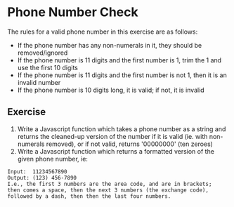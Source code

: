 # Phone Number Check

The rules for a valid phone number in this exercise are as follows:

- If the phone number has any non-numerals in it, they should be removed/ignored
- If the phone number is 11 digits and the first number is 1, trim the 1 and use the first 10 digits
- If the phone number is 11 digits and the first number is not 1, then it is an invalid number
- If the phone number is 10 digits long, it is valid; if not, it is invalid

## Exercise

1. Write a Javascript function which takes a phone number as a string and returns the cleaned-up version of the number if it is valid (ie. with non-numerals removed), or if not valid, returns '00000000' (ten zeroes)
2. Write a Javascript function which returns a formatted version of the given phone number, ie:

```plain
Input:  11234567890
Output: (123) 456-7890
I.e., the first 3 numbers are the area code, and are in brackets;
then comes a space, then the next 3 numbers (the exchange code),
followed by a dash, then then the last four numbers.
```
